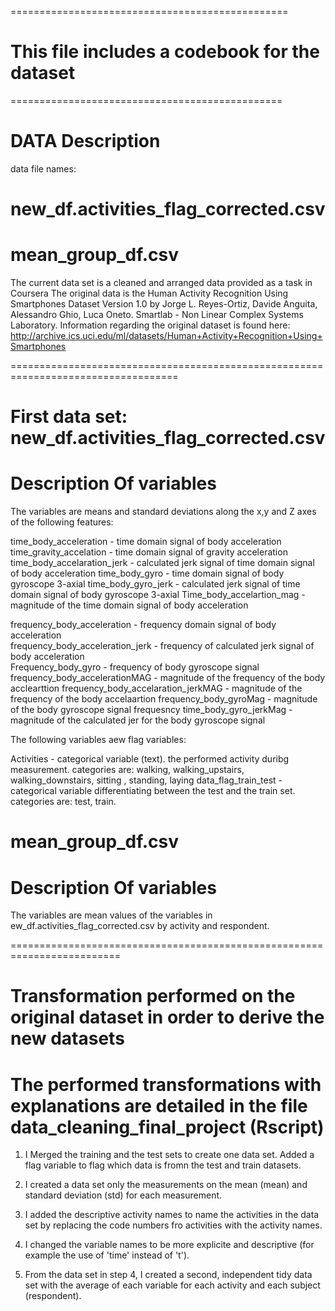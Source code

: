 
================================================

# This file includes a codebook for the dataset

===============================================

# DATA Description 

data file names: 

# new_df.activities_flag_corrected.csv
# mean_group_df.csv

The current data set is a cleaned and arranged data provided as a task in Coursera
The original data is the Human Activity Recognition Using Smartphones Dataset
Version 1.0 by Jorge L. Reyes-Ortiz, Davide Anguita, Alessandro Ghio, Luca Oneto.
Smartlab - Non Linear Complex Systems Laboratory. Information regarding the original dataset 
is found here: 
http://archive.ics.uci.edu/ml/datasets/Human+Activity+Recognition+Using+Smartphones 

===================================================================================

# First data set: new_df.activities_flag_corrected.csv

# Description Of variables

The variables are means and standard deviations along the x,y and Z axes of the following features: 

time_body_acceleration - time domain signal of body acceleration 
time_gravity_accelation - time domain signal of gravity acceleration
time_body_accelaration_jerk - calculated jerk signal of time domain signal of body acceleration
time_body_gyro - time domain signal of body gyroscope 3-axial
time_body_gyro_jerk - calculated jerk signal of time domain signal of body gyroscope 3-axial
Time_body_accelartion_mag - magnitude of the time domain signal of body acceleration 


frequency_body_acceleration - frequency domain signal of body acceleration  
frequency_body_acceleration_jerk - frequency of calculated jerk signal of body acceleration  
Frequency_body_gyro - frequency of body gyroscope signal
frequency_body_accelerationMAG - magnitude of the frequency of the body acclearttion 
frequency_body_accelaration_jerkMAG - magnitude of the frequency of the body accelaartion 
frequency_body_gyroMag - magnitude of the body gyroscope signal frequesncy 
time_body_gyro_jerkMag - magnitude of the calculated jer for the body gyroscope signal


The following variables aew flag variables:

Activities - categorical variable (text). the performed activity duribg measurement. categories are: walking, walking_upstairs, walking_downstairs, sitting , standing, laying
data_flag_train_test - categorical variable differentiating between the test and the train set. categories are: test, train. 
 

# mean_group_df.csv

# Description Of variables

The variables are mean values of the variables in ew_df.activities_flag_corrected.csv by activity and respondent.  

=========================================================================

# Transformation performed on the original dataset in order to derive the new datasets 

# The performed transformations with explanations are detailed in the file data_cleaning_final_project (Rscript)


1) I Merged the training and the test sets to create one data set. Added a flag variable to flag which data is fromn the test and train datasets. 

2) I created a data set only the measurements on the mean (mean) and standard deviation (std) for each measurement. 

3) I added the descriptive activity names to name the activities in the data set by replacing the code numbers fro activities with the activity names. 

4) I changed the variable names to be more explicite and descriptive (for example the use of 'time' instead of 't').

5) From the data set in step 4, I created a second, independent tidy data set with the average of each variable for each activity and each subject (respondent). 
